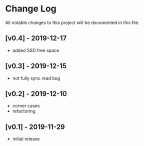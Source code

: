 
# Change Log
All notable changes to this project will be documented in this file.

##  [v0.4] - 2019-12-17

* added SSD free space

##  [v0.3] - 2019-12-15

* not fully sync read bug

##  [v0.2] - 2019-12-10

* corner cases
* refactoring
 
## [v0.1] - 2019-11-29

* initial release
 
